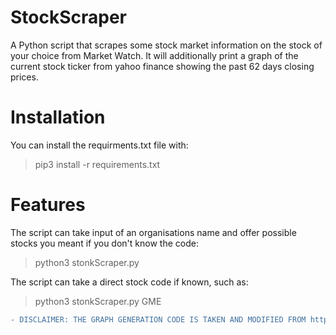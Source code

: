 # StockScraper
A Python script that scrapes some stock market information on the stock of your choice from Market Watch. It will additionally print a graph of the current stock ticker from yahoo finance showing the past 62 days closing prices.

# Installation
You can install the requirments.txt file with:
> pip3 install -r requirements.txt

# Features
The script can take input of an organisations name and offer possible stocks you meant if you don't know the code: 
> python3 stonkScraper.py


The script can take a direct stock code if known, such as:
> python3 stonkScraper.py GME




```diff
- DISCLAIMER: THE GRAPH GENERATION CODE IS TAKEN AND MODIFIED FROM https://github.com/iswdp/termplot AND IS A CLOSE REPRESENTATION OF THE YAHOO TICKER 
```
